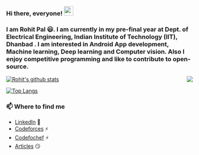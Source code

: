 ### Hi there, everyone! <img src="https://raw.githubusercontent.com/iammanish17/iammanish17/master/Hi.gif" width="25" height="25" />

### I am Rohit Pal 😃. I am currently in my pre-final year at Dept. of Electrical Engineering, Indian Institute of Technology (IIT), Dhanbad . I am interested in Android App development, Machine learning, Deep learning and Computer vision. Also I enjoy competitive programming and like to contribute to open-source.

[![Rohit's github stats](https://github-readme-stats.vercel.app/api?username=RohitTheBoss007&show_icons=true&theme=dracula)](https://github.com/RohitTheBoss007) <img align="right" src= "https://user-images.githubusercontent.com/5713670/87202985-820dcb80-c2b6-11ea-9f56-7ec461c497c3.gif">

[![Top Langs](https://github-readme-stats.vercel.app/api/top-langs/?username=RohitTheBoss007&langs_count=6&layout=compact)](https://github.com/anuraghazra/github-readme-stats)

### 📫 Where to find me

- [LinkedIn](https://www.linkedin.com/in/rohit-pal-7269a8188/) 💼
- [Codeforces](https://codeforces.com/profile/onetaps) ⚡
- [Codefochef](https://www.codechef.com/users/rohitpal210) ⚡
- [Articles](https://auth.geeksforgeeks.org/user/rohitpal210/articles) 😏


<!--
**RohitTheBoss007/RohitTheBoss007** is a ✨ _special_ ✨ repository because its `README.md` (this file) appears on your GitHub profile.

Here are some ideas to get you started:

- 🔭 I’m currently working on ...
- 🌱 I’m currently learning ...
- 👯 I’m looking to collaborate on ...
- 🤔 I’m looking for help with ...
- 💬 Ask me about ...
- 📫 How to reach me: ...
- 😄 Pronouns: ...
- ⚡ Fun fact: ...
-->

